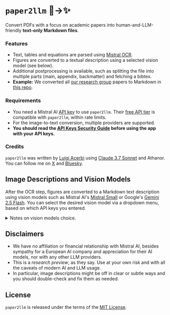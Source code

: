 # `paper2llm` 📄→✨

Convert PDFs with a focus on academic papers into human-and-LLM-friendly **text-only Markdown files**.

### Features

- Text, tables and equations are parsed using [Mistral OCR](https://mistral.ai/en/news/mistral-ocr).
- Figures are converted to a textual description using a selected vision model (see below).
- Additional postprocessing is available, such as splitting the file into multiple parts (main, appendix, backmatter) and fetching a bibtex.
- **Example:** We converted all [our research group](https://www.helsinki.fi/en/researchgroups/machine-and-human-intelligence) papers to Markdown in [this repo](https://github.com/acerbilab/pubs-llms).

### Requirements

- You need a Mistral AI [API key](https://console.mistral.ai/api-keys) to use `paper2llm`. Their [free API tier](https://docs.mistral.ai/deployment/laplateforme/tier/) is compatible with `paper2llm`, within rate limits.
- For the image-to-text conversion, multiple providers are supported.
- **You should read the [API Keys Security Guide](https://github.com/lacerbi/paper2llm/blob/main/paper2llm-web/docs/security/README.md) before using the app with your API keys.**

### Credits

`paper2llm` was written by [Luigi Acerbi](https://lacerbi.github.io/) using [Claude 3.7 Sonnet](https://www.anthropic.com/news/claude-3-7-sonnet) and Athanor.
You can follow me on [X](https://x.com/AcerbiLuigi) and [Bluesky](https://bsky.app/profile/lacerbi.bsky.social).

## Image Descriptions and Vision Models

After the OCR step, figures are converted to a Markdown text description using vision models such as Mistral AI's [Mistral Small](https://mistral.ai/news/mistral-small-3-1) or Google's [Gemini 2.5 Flash](https://deepmind.google/technologies/gemini/flash/). You can select the desired vision model via a dropdown menu, based on which API keys you entered.

<details>
<summary>Notes on vision models choice.</summary>
  
- Both Mistral AI and Google Gemini offer a **free API tier**.
- [**Gemini 2.5 Flash**](https://deepmind.google/technologies/gemini/flash/) is our currently recommended model for `paper2llm`. It is included in the [Gemini API free tier](https://ai.google.dev/gemini-api/docs/pricing) or otherwise very cheap, and shows very good performance.
- If you prefer to stick to only using the Mistral AI API, the default free Mistral AI model, [Mistral Small](https://mistral.ai/news/mistral-small-3-1), is a top-performing model in its size category and works generally well.
- [Pixtral Large](https://mistral.ai/en/news/pixtral-large) may work better for understanding complex diagrams and concepts, but it's a premier model; the API call is not rejected, but it might redirect to a free model if no API credits are available.
- Other premium models such as OpenAI's GPT-4o, Anthropic's Claude Sonnet 4 or Google Gemini 2.5 Pro might work better for complex figures, but beware of API costs.
</details>

## Disclaimers

- We have no affiliation or financial relationship with Mistral AI, besides sympathy for a European AI company and appreciation for their AI models, nor with any other LLM providers.
- This is a _research preview_, as they say. Use at your own risk and with all the caveats of modern AI and LLM usage.
- In particular, image descriptions might be off in clear or subtle ways and you should double-check and fix them as needed.

## License

`paper2llm` is released under the terms of the [MIT License](LICENSE).
